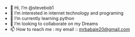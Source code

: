 - 👋 Hi, I’m @stevebob1
- 👀 I’m interested in internet technology and programing 
- 🌱 I’m currently learning python
- 💞️ I’m looking to collaborate on my Dreams
- 📫 How to reach me : my email :: mrbabaie20@gmail.com 

<!---
stevebob1/stevebob1 is a ✨ special ✨ repository because its `README.md` (this file) appears on your GitHub profile.
You can click the Preview link to take a look at your changes.
--->
